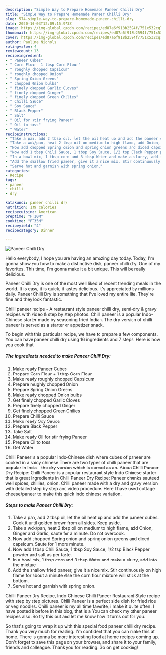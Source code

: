 ```yaml
---
description: "Simple Way to Prepare Homemade Paneer Chilli Dry"
title: "Simple Way to Prepare Homemade Paneer Chilli Dry"
slug: 574-simple-way-to-prepare-homemade-paneer-chilli-dry
date: 2020-10-03T12:09:15.973Z
image: https://img-global.cpcdn.com/recipes/ed87a6f918b2594f/751x532cq70/paneer-chilli-dry-recipe-main-photo.jpg
thumbnail: https://img-global.cpcdn.com/recipes/ed87a6f918b2594f/751x532cq70/paneer-chilli-dry-recipe-main-photo.jpg
cover: https://img-global.cpcdn.com/recipes/ed87a6f918b2594f/751x532cq70/paneer-chilli-dry-recipe-main-photo.jpg
author: Pauline Nichols
ratingvalue: 4
reviewcount: 13
recipeingredient:
- " Paneer Cubes"
- " Corn Flour  1 tbsp Corn Flour"
- " roughly chopped Capsicum"
- " roughly chopped Onion"
- " Spring Onion Greens"
- " chopped Onion bulbs"
- " finely chopped Garlic Cloves"
- " finely chopped Ginger"
- " finely chopped Green Chilies"
- " Chilli Sauce"
- " Soy Sauce"
- " Black Pepper"
- " Salt"
- " Oil for stir frying Paneer"
- " Oil to toss"
- " Water"
recipeinstructions:
- "Take a pan, add 2 tbsp oil, let the oil heat up and add the paneer cubes. Cook it until golden brown from all sides. Keep aside."
- "Take a wok/pan, heat 2 tbsp oil on medium to high flame, add Onion, Ginger and Garlic, saute for a minute. Do not overcook."
- "Now add chopped Spring onion and spring onion greens and diced capsicum. Saute for 1 more minute."
- "Now add 1 tbsp Chili Sauce, 1 tbsp Soy Sauce, 1/2 tsp Black Pepper powder and salt as per taste."
- "In a bowl mix, 1 tbsp corn and 3 tbsp Water and make a slurry, add into the mixture"
- "Add the shallow fried paneer, give it a nice mix. Stir continuously on high flame for about a minute else the corn flour mixture will stick at the bottom."
- "Serve hot and garnish with spring onion."
categories:
- Recipe
tags:
- paneer
- chilli
- dry

katakunci: paneer chilli dry 
nutrition: 139 calories
recipecuisine: American
preptime: "PT10M"
cooktime: "PT35M"
recipeyield: "4"
recipecategory: Dinner

---
```



![Paneer Chilli Dry](https://img-global.cpcdn.com/recipes/ed87a6f918b2594f/751x532cq70/paneer-chilli-dry-recipe-main-photo.jpg)

Hello everybody, I hope you are having an amazing day today. Today, I'm gonna show you how to make a distinctive dish, paneer chilli dry. One of my favorites. This time, I'm gonna make it a bit unique. This will be really delicious.

Paneer Chilli Dry is one of the most well liked of recent trending meals in the world. It is easy, it is quick, it tastes delicious. It's appreciated by millions daily. Paneer Chilli Dry is something that I've loved my entire life. They're fine and they look fantastic.

Chilli paneer recipe - A restaurant style paneer chilli dry, semi-dry &amp; gravy recipes with video &amp; step by step photos. Chilli paneer is a popular Indo-Chinese starter made by seasoning fried Indian. The dry version of chilli paneer is served as a starter or appetizer snack.


To begin with this particular recipe, we have to prepare a few components. You can have paneer chilli dry using 16 ingredients and 7 steps. Here is how you cook that.

<!--inarticleads1-->

##### The ingredients needed to make Paneer Chilli Dry:

1. Make ready  Paneer Cubes
1. Prepare  Corn Flour + 1 tbsp Corn Flour
1. Make ready  roughly chopped Capsicum
1. Prepare  roughly chopped Onion
1. Prepare  Spring Onion Greens
1. Make ready  chopped Onion bulbs
1. Get  finely chopped Garlic Cloves
1. Prepare  finely chopped Ginger
1. Get  finely chopped Green Chilies
1. Prepare  Chilli Sauce
1. Make ready  Soy Sauce
1. Prepare  Black Pepper
1. Take  Salt
1. Make ready  Oil for stir frying Paneer
1. Prepare  Oil to toss
1. Get  Water


Chilli Paneer is a popular Indo-Chinese dish where cubes of paneer are cooked in a spicy chinese There are two types of chilli paneer that are popular in India - the dry version which is served as an. About Chilli Paneer Dry Recipe: Chilli Paneer is a popular restaurant style Indo Chinese starter that is great Ingredients in Chilli Paneer Dry Recipe: Paneer chunks sauteed well spices, chillies, onion. Chilli paneer made with a dry and gravy version with detailed step by step and video procedure. Here I have used cottage cheese/paneer to make this quick indo chinese variation. 

<!--inarticleads2-->

##### Steps to make Paneer Chilli Dry:

1. Take a pan, add 2 tbsp oil, let the oil heat up and add the paneer cubes. Cook it until golden brown from all sides. Keep aside.
1. Take a wok/pan, heat 2 tbsp oil on medium to high flame, add Onion, Ginger and Garlic, saute for a minute. Do not overcook.
1. Now add chopped Spring onion and spring onion greens and diced capsicum. Saute for 1 more minute.
1. Now add 1 tbsp Chili Sauce, 1 tbsp Soy Sauce, 1/2 tsp Black Pepper powder and salt as per taste.
1. In a bowl mix, 1 tbsp corn and 3 tbsp Water and make a slurry, add into the mixture
1. Add the shallow fried paneer, give it a nice mix. Stir continuously on high flame for about a minute else the corn flour mixture will stick at the bottom.
1. Serve hot and garnish with spring onion.


Chilli Paneer Dry Recipe, Indo-Chinese Chilli Paneer Restaurant Style recipe with step by step pictures. Chilli Paneer is a perfect side dish for fried rice or veg noodles. Chilli paneer is my all time favorite, i make it quite often. I have posted it before in this blog, that is a You can check my other paneer recipes also. So try this out and let me know how it turns out for you. 

So that's going to wrap it up with this special food paneer chilli dry recipe. Thank you very much for reading. I'm confident that you can make this at home. There is gonna be more interesting food at home recipes coming up. Don't forget to save this page on your browser, and share it to your family, friends and colleague. Thank you for reading. Go on get cooking!
